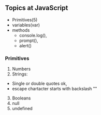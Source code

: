 ## Topics at JavaScript
- Primitives(5)
- variables(var)
- methods
  -  console.log(), 
  -  prompt(),
  -  alert() 
 ### Primitives
 1. Numbers
 2. Strings: 
  -  Single or double quotes ok, 
  -  escape chartacter starts with backslash "\"
 3. Booleans
 4. null 
 5. undefined 
